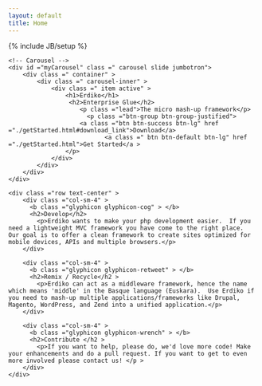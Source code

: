 ```yaml
---
layout: default
title: Home 
---
```

{% include JB/setup %}

<div class="row">
  <div class="col-xs-12">
    

    <!-- Carousel --> 
    <div id ="myCarousel" class =" carousel slide jumbotron"> 
    	<div class =" container" > 
    		<div class =" carousel-inner" > 
    			<div class =" item active" > 
    				<h1>Erdiko</h1>
    				 <h2>Enterprise Glue</h2>
             			<p class ="lead">The micro mash-up framework</p>
    				      <p class ="btn-group btn-group-justified">
              			<a class ="btn btn-success btn-lg" href ="./getStarted.html#download_link">Download</a> 
					           <a class =" btn btn-default btn-lg" href ="./getStarted.html">Get Started</a > 
              		</p>
    			</div>
    		</div>
    	</div> 
    </div>

    <div class ="row text-center" >
        <div class ="col-sm-4" > 
          <b class ="glyphicon glyphicon-cog" > </b> 
          <h2>Develop</h2>
            <p>Erdiko wants to make your php development easier.  If you need a lightweight MVC framework you have come to the right place.  Our goal is to offer a clean framework to create sites optimized for mobile devices, APIs and multiple browsers.</p>
        </div>

        <div class ="col-sm-4" > 
          <b class ="glyphicon glyphicon-retweet" > </b> 
          <h2>Remix / Recycle</h2 > 
            <p>Erdiko can act as a middleware framework, hence the name which means 'middle' in the Basque language (Euskara).  Use Erdiko if you need to mash-up multiple applications/frameworks like Drupal, Magento, WordPress, and Zend into a unified application.</p>
        </div>

        <div class ="col-sm-4" > 
          <b class ="glyphicon glyphicon-wrench" > </b> 
          <h2>Contribute </h2 > 
            <p>If you want to help, please do, we'd love more code! Make your enhancements and do a pull request. If you want to get to even more involved please contact us! </p >
        </div>
    </div>

  </div>
</div>
